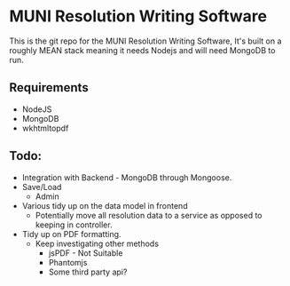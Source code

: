 # MUNI Resolution Writing Software

This is the git repo for the MUNI Resolution Writing Software, It's built on a roughly MEAN stack meaning it needs Nodejs and will need MongoDB to run.

## Requirements

* NodeJS
* MongoDB
* wkhtmltopdf

## Todo:

* Integration with Backend - MongoDB through Mongoose.
* Save/Load
    * Admin
* Various tidy up on the data model in frontend
    * Potentially move all resolution data to a service as opposed to keeping in controller.
* Tidy up on PDF formatting.
    * Keep investigating other methods
        * jsPDF - Not Suitable
        * Phantomjs
        * Some third party api?

